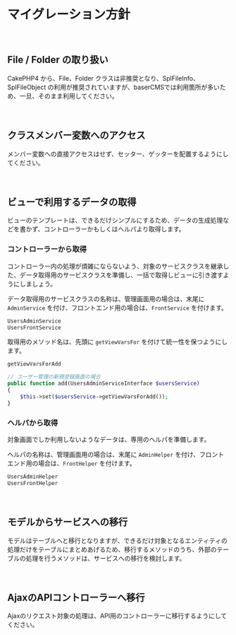 # マイグレーション方針


　　
## File / Folder の取り扱い
CakePHP4 から、File、Folder クラスは非推奨となり、SplFileInfo、SplFileObject の利用が推奨されていますが、baserCMSでは利用箇所が多いため、一旦、そのまま利用してください。

　
## クラスメンバー変数へのアクセス
メンバー変数への直接アクセスはせず、セッター、ゲッターを配置するようにしてください。

　
## ビューで利用するデータの取得
ビューのテンプレートは、できるだけシンプルにするため、データの生成処理などを書かず、コントローラーかもしくはヘルパより取得します。

### コントローラーから取得
コントローラー内の処理が煩雑にならないよう、対象のサービスクラスを継承した、データ取得用のサービスクラスを準備し、一括で取得しビューに引き渡すようにしましょう。

データ取得用のサービスクラスの名称は、管理画面用の場合は、末尾に `AdminService` を付け、フロントエンド用の場合は、`FrontService` を付けます。

```php
UsersAdminService
UsersFrontService
```
取得用のメソッド名は、先頭に `getViewVarsFor` を付けて統一性を保つようにします。

```php
getViewVarsForAdd
```

```php
// ユーザー管理の新規登録画面の場合
public function add(UsersAdminServiceInterface $usersService)
{
    $this->set($usersService->getViewVarsForAdd());
}
```

### ヘルパから取得

対象画面でしか利用しないようなデータは、専用のヘルパを準備します。

ヘルパの名称は、管理画面用の場合は、末尾に `AdminHelper` を付け、フロントエンド用の場合は、`FrontHelper` を付けます。

```php
UsersAdminHelper
UsersFrontHelper
```

　
## モデルからサービスへの移行

モデルはテーブルへと移行となりますが、できるだけ対象となるエンティティの処理だけをテーブルにまとめあげるため、移行するメソッドのうち、外部のテーブルの処理を行うメソッドは、サービスへの移行を検討します。

　
## AjaxのAPIコントローラーへ移行

Ajaxのリクエスト対象の処理は、API用のコントローラーに移行するようにしてください。
